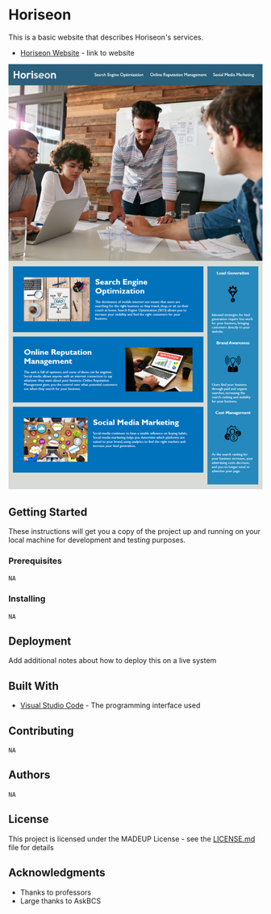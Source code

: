 # Horiseon

This is a basic website that describes Horiseon's services.

* [Horiseon Website](https://seymorebiggins.github.io/horse-buddy/) - link to website


![Current Site](assets\images\demo-image.png "Demo")


## Getting Started

These instructions will get you a copy of the project up and running on your local machine for development and testing purposes.

### Prerequisites

```
NA
```

### Installing

```
NA
```

## Deployment

Add additional notes about how to deploy this on a live system

## Built With

* [Visual Studio Code](https://code.visualstudio.com/) - The programming interface used

## Contributing

```
NA
```

## Authors

```
NA
```

## License

This project is licensed under the MADEUP License - see the [LICENSE.md](LICENSE.md) file for details

## Acknowledgments

* Thanks to professors
* Large thanks to AskBCS
